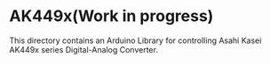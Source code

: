 AK449x(Work in progress)
========================
This directory contains an Arduino Library for controlling Asahi Kasei AK449x series Digital-Analog Converter.